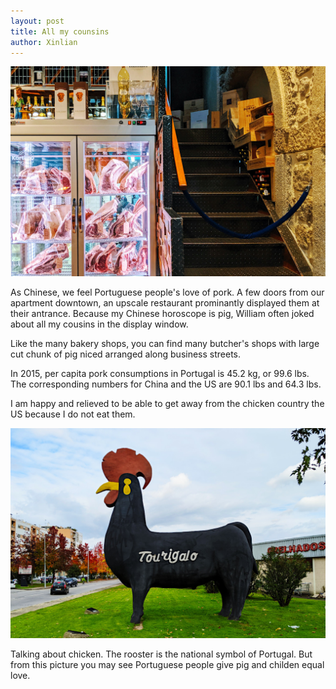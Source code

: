 ```yaml
---
layout: post
title: All my counsins
author: Xinlian
---
```


![](images/IMG_20191007_191248.jpg)

As Chinese, we feel Portuguese people's love of pork.  A few doors from our apartment downtown, an upscale restaurant prominantly displayed them at their antrance.  Because my Chinese horoscope is pig, William often joked about all my cousins in the display window.

Like the many bakery shops, you can find many butcher's shops with large cut chunk of pig niced arranged along business streets.

In 2015, per capita pork consumptions in Portugal is 45.2 kg, or 99.6 lbs.  The corresponding numbers for China and the US are 90.1 lbs and 64.3 lbs.

I am happy and relieved to be able to get away from the chicken country the US because I do not eat them.

![](/images/IMG_20191116_133601.jpg)

Talking about chicken.  The rooster is the national symbol of Portugal.  But from this picture you may see Portuguese people give pig and childen equal love.
